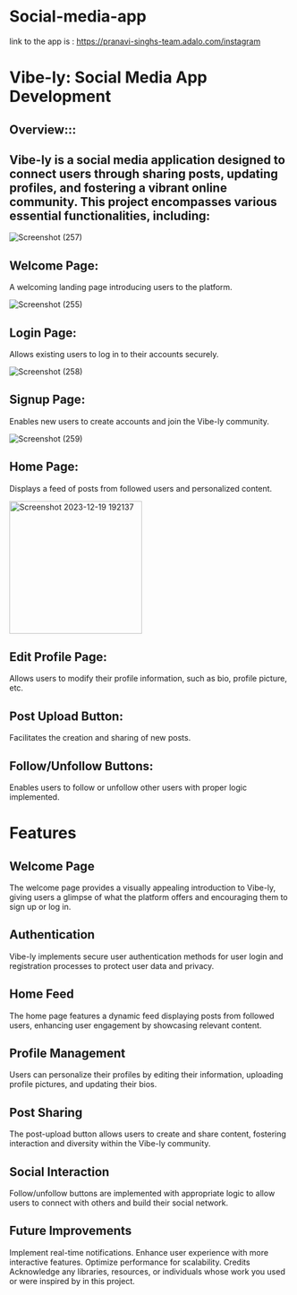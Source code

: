 # Social-media-app

link to the app is :
https://pranavi-singhs-team.adalo.com/instagram
# Vibe-ly: Social Media App Development

## Overview:::

## Vibe-ly is a social media application designed to connect users through sharing posts, updating profiles, and fostering a vibrant online community. This project encompasses various essential functionalities, including:

![Screenshot (257)](https://github.com/pranavisingh8/social-media-app/assets/138822333/995726af-518a-4a61-be97-ebb35a641c46)

## Welcome Page: 
A welcoming landing page introducing users to the platform.

![Screenshot (255)](https://github.com/pranavisingh8/social-media-app/assets/138822333/dfab3814-8f81-49f8-b7fd-d9e225b026c6)
## Login Page: 
Allows existing users to log in to their accounts securely.

![Screenshot (258)](https://github.com/pranavisingh8/social-media-app/assets/138822333/62403f6a-30ae-4e9f-bb15-0a5e0007d192)
## Signup Page: 
Enables new users to create accounts and join the Vibe-ly community.

![Screenshot (259)](https://github.com/pranavisingh8/social-media-app/assets/138822333/57788072-1ae8-4107-9dd2-6ba1fd2c8b87)
## Home Page: 
Displays a feed of posts from followed users and personalized content.

<img width="237" alt="Screenshot 2023-12-19 192137" src="https://github.com/pranavisingh8/social-media-app/assets/138822333/4ffd9d93-647a-40d3-b099-0e2720d151f7">

## Edit Profile Page: 
Allows users to modify their profile information, such as bio, profile picture, etc.
## Post Upload Button: 
Facilitates the creation and sharing of new posts.
## Follow/Unfollow Buttons: 
Enables users to follow or unfollow other users with proper logic implemented.

# Features
## Welcome Page
The welcome page provides a visually appealing introduction to Vibe-ly, giving users a glimpse of what the platform offers and encouraging them to sign up or log in.

## Authentication
Vibe-ly implements secure user authentication methods for user login and registration processes to protect user data and privacy.

## Home Feed
The home page features a dynamic feed displaying posts from followed users, enhancing user engagement by showcasing relevant content.

## Profile Management
Users can personalize their profiles by editing their information, uploading profile pictures, and updating their bios.

## Post Sharing
The post-upload button allows users to create and share content, fostering interaction and diversity within the Vibe-ly community.

## Social Interaction
Follow/unfollow buttons are implemented with appropriate logic to allow users to connect with others and build their social network.
## Future Improvements
Implement real-time notifications.
Enhance user experience with more interactive features.
Optimize performance for scalability.
Credits
Acknowledge any libraries, resources, or individuals whose work you used or were inspired by in this project.





